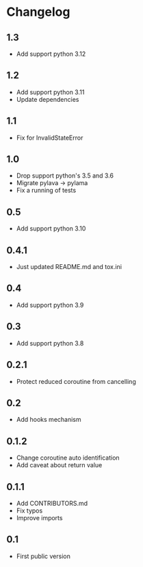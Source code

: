Changelog
=========

1.3
---

* Add support python 3.12

1.2
---

* Add support python 3.11
* Update dependencies

1.1
---

* Fix for InvalidStateError

1.0
---

* Drop support python's 3.5 and 3.6
* Migrate pylava -> pylama
* Fix a running of tests

0.5
---

* Add support python 3.10

0.4.1
-----

* Just updated README.md and tox.ini

0.4
---

* Add support python 3.9

0.3
---

* Add support python 3.8

0.2.1
-----

* Protect reduced coroutine from cancelling

0.2
---

* Add hooks mechanism

0.1.2
-----

* Change coroutine auto identification
* Add caveat about return value

0.1.1
-----

* Add CONTRIBUTORS.md
* Fix typos
* Improve imports

0.1
---

* First public version
